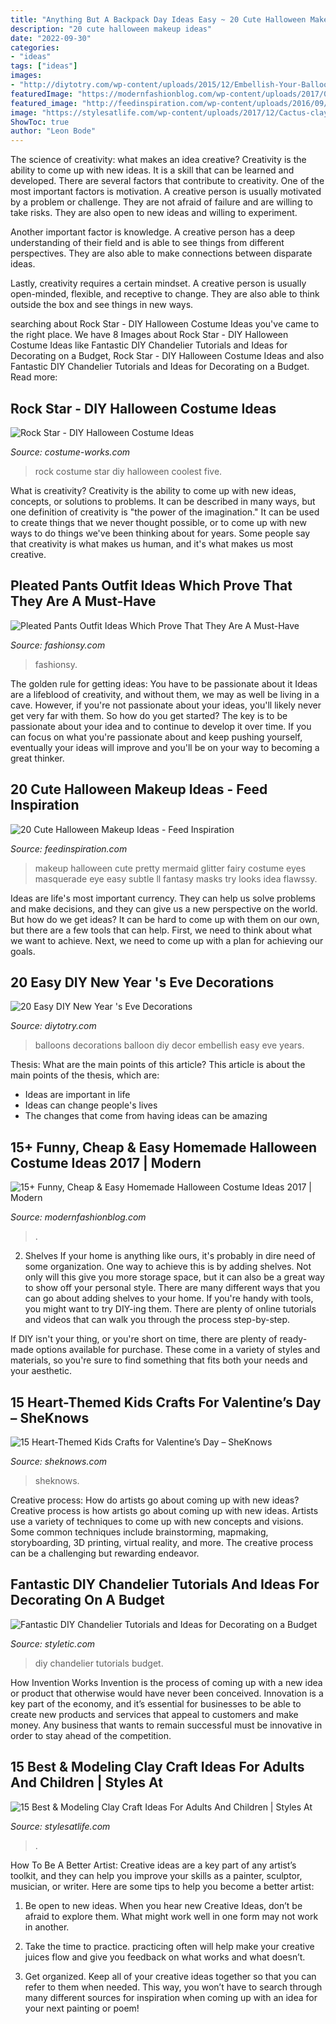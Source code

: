 ```yaml
---
title: "Anything But A Backpack Day Ideas Easy ~ 20 Cute Halloween Makeup Ideas"
description: "20 cute halloween makeup ideas"
date: "2022-09-30"
categories:
- "ideas"
tags: ["ideas"]
images:
- "http://diytotry.com/wp-content/uploads/2015/12/Embellish-Your-Balloons.jpg"
featuredImage: "https://modernfashionblog.com/wp-content/uploads/2017/08/15-Funny-Cheap-Easy-Homemade-Halloween-Costume-Ideas-2017-15.jpg"
featured_image: "http://feedinspiration.com/wp-content/uploads/2016/09/Cute-Ideas-for-Halloween-Fairy-Makeup.jpg"
image: "https://stylesatlife.com/wp-content/uploads/2017/12/Cactus-clay-400x242.jpg"
ShowToc: true
author: "Leon Bode"
---
```



The science of creativity: what makes an idea creative?
Creativity is the ability to come up with new ideas. It is a skill that can be learned and developed. There are several factors that contribute to creativity.
One of the most important factors is motivation. A creative person is usually motivated by a problem or challenge. They are not afraid of failure and are willing to take risks. They are also open to new ideas and willing to experiment.

Another important factor is knowledge. A creative person has a deep understanding of their field and is able to see things from different perspectives. They are also able to make connections between disparate ideas.

Lastly, creativity requires a certain mindset. A creative person is usually open-minded, flexible, and receptive to change. They are also able to think outside the box and see things in new ways.

	

		
searching about Rock Star - DIY Halloween Costume Ideas you've came to the right place. We have 8 Images about Rock Star - DIY Halloween Costume Ideas like Fantastic DIY Chandelier Tutorials and Ideas for Decorating on a Budget, Rock Star - DIY Halloween Costume Ideas and also Fantastic DIY Chandelier Tutorials and Ideas for Decorating on a Budget. Read more:
		
    
## Rock Star - DIY Halloween Costume Ideas

<img loading=lazy src="https://photos.costume-works.com/full/rock_star1.jpg" onerror="this.onerror=null;this.src='https://tse3.mm.bing.net/th?id=OIP.KbTnZlfDJ8CY6Udp0AG79AHaKg&amp;pid=15.1';" alt="Rock Star - DIY Halloween Costume Ideas">

_Source: costume-works.com_

>rock costume star diy halloween coolest five. 

	

What is creativity?
Creativity is the ability to come up with new ideas, concepts, or solutions to problems. It can be described in many ways, but one definition of creativity is "the power of the imagination." It can be used to create things that we never thought possible, or to come up with new ways to do things we've been thinking about for years. Some people say that creativity is what makes us human, and it's what makes us most creative.

    
## Pleated Pants Outfit Ideas Which Prove That They Are A Must-Have

<img loading=lazy src="https://fashionsy.com/wp-content/uploads/2018/02/plaid-pants-outfits-6-.jpg" onerror="this.onerror=null;this.src='https://tse4.mm.bing.net/th?id=OIP.1cxMRvoIdGJnMDP-4e8gYgHaL0&amp;pid=15.1';" alt="Pleated Pants Outfit Ideas Which Prove That They Are A Must-Have">

_Source: fashionsy.com_

>fashionsy. 

	

The golden rule for getting ideas: You have to be passionate about it
Ideas are a lifeblood of creativity, and without them, we may as well be living in a cave. However, if you're not passionate about your ideas, you'll likely never get very far with them. So how do you get started? The key is to be passionate about your idea and to continue to develop it over time. If you can focus on what you're passionate about and keep pushing yourself, eventually your ideas will improve and you'll be on your way to becoming a great thinker.

    
## 20 Cute Halloween Makeup Ideas - Feed Inspiration

<img loading=lazy src="http://feedinspiration.com/wp-content/uploads/2016/09/Cute-Ideas-for-Halloween-Fairy-Makeup.jpg" onerror="this.onerror=null;this.src='https://tse3.mm.bing.net/th?id=OIP.IlzkzRfA1hPwaQbr_v57jQHaKU&amp;pid=15.1';" alt="20 Cute Halloween Makeup Ideas - Feed Inspiration">

_Source: feedinspiration.com_

>makeup halloween cute pretty mermaid glitter fairy costume eyes masquerade eye easy subtle ll fantasy masks try looks idea flawssy. 

	

Ideas are life's most important currency. They can help us solve problems and make decisions, and they can give us a new perspective on the world. But how do we get ideas? It can be hard to come up with them on our own, but there are a few tools that can help. First, we need to think about what we want to achieve. Next, we need to come up with a plan for achieving our goals.

    
## 20 Easy DIY New Year &#039;s Eve Decorations

<img loading=lazy src="http://diytotry.com/wp-content/uploads/2015/12/Embellish-Your-Balloons.jpg" onerror="this.onerror=null;this.src='https://tse1.mm.bing.net/th?id=OIP.qxCNzBd75m9uCc66zwmWkwHaLH&amp;pid=15.1';" alt="20 Easy DIY New Year &#039;s Eve Decorations">

_Source: diytotry.com_

>balloons decorations balloon diy decor embellish easy eve years. 

	

Thesis: What are the main points of this article?
This article is about the main points of the thesis, which are: 
- Ideas are important in life
- Ideas can change people's lives
- The changes that come from having ideas can be amazing

    
## 15+ Funny, Cheap &amp; Easy Homemade Halloween Costume Ideas 2017 | Modern

<img loading=lazy src="https://modernfashionblog.com/wp-content/uploads/2017/08/15-Funny-Cheap-Easy-Homemade-Halloween-Costume-Ideas-2017-15.jpg" onerror="this.onerror=null;this.src='https://tse1.mm.bing.net/th?id=OIP.IbaNNnqZnK0_smlOjtl3QQAAAA&amp;pid=15.1';" alt="15+ Funny, Cheap &amp; Easy Homemade Halloween Costume Ideas 2017 | Modern">

_Source: modernfashionblog.com_

>. 

	

2. Shelves
If your home is anything like ours, it's probably in dire need of some organization. One way to achieve this is by adding shelves. Not only will this give you more storage space, but it can also be a great way to show off your personal style.
There are many different ways that you can go about adding shelves to your home. If you're handy with tools, you might want to try DIY-ing them. There are plenty of online tutorials and videos that can walk you through the process step-by-step.

If DIY isn't your thing, or you're short on time, there are plenty of ready-made options available for purchase. These come in a variety of styles and materials, so you're sure to find something that fits both your needs and your aesthetic.

    
## 15 Heart-Themed Kids Crafts For Valentine’s Day – SheKnows

<img loading=lazy src="https://www.sheknows.com/wp-content/uploads/2018/08/heart-rain_zrw79x.jpeg" onerror="this.onerror=null;this.src='https://tse2.mm.bing.net/th?id=OIP.2hlsCZS8M_EL41_WZsInaAHaLI&amp;pid=15.1';" alt="15 Heart-Themed Kids Crafts for Valentine’s Day – SheKnows">

_Source: sheknows.com_

>sheknows. 

	

Creative process: How do artists go about coming up with new ideas?
Creative process is how artists go about coming up with new ideas. Artists use a variety of techniques to come up with new concepts and visions. Some common techniques include brainstorming, mapmaking, storyboarding, 3D printing, virtual reality, and more. The creative process can be a challenging but rewarding endeavor.

    
## Fantastic DIY Chandelier Tutorials And Ideas For Decorating On A Budget

<img loading=lazy src="https://styletic.com/wp-content/uploads/2015/09/1-diy-chandelier-ideas-tutorials.jpg" onerror="this.onerror=null;this.src='https://tse3.mm.bing.net/th?id=OIP.FW71EWQz_MigDpV1E_SlCAHaOl&amp;pid=15.1';" alt="Fantastic DIY Chandelier Tutorials and Ideas for Decorating on a Budget">

_Source: styletic.com_

>diy chandelier tutorials budget. 

	

How Invention Works
Invention is the process of coming up with a new idea or product that otherwise would have never been conceived. Innovation is a key part of the economy, and it’s essential for businesses to be able to create new products and services that appeal to customers and make money. Any business that wants to remain successful must be innovative in order to stay ahead of the competition.

    
## 15 Best &amp; Modeling Clay Craft Ideas For Adults And Children | Styles At

<img loading=lazy src="https://stylesatlife.com/wp-content/uploads/2017/12/Cactus-clay-400x242.jpg" onerror="this.onerror=null;this.src='https://tse2.mm.bing.net/th?id=OIP.lYQ2AMC6zS6hYt823U-zqQAAAA&amp;pid=15.1';" alt="15 Best &amp; Modeling Clay Craft Ideas For Adults And Children | Styles At">

_Source: stylesatlife.com_

>. 

	

How To Be A Better Artist:
Creative ideas are a key part of any artist’s toolkit, and they can help you improve your skills as a painter, sculptor, musician, or writer. Here are some tips to help you become a better artist:
1. Be open to new ideas. When you hear new Creative Ideas, don’t be afraid to explore them. What might work well in one form may not work in another.

2. Take the time to practice. practicing often will help make your creative juices flow and give you feedback on what works and what doesn’t.

3. Get organized. Keep all of your creative ideas together so that you can refer to them when needed. This way, you won’t have to search through many different sources for inspiration when coming up with an idea for your next painting or poem!

